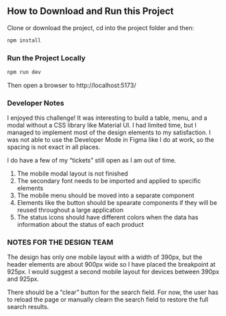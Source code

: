 ## How to Download and Run this Project
Clone or download the project, cd into the project folder and then:

```sh
npm install
```

### Run the Project Locally

```sh
npm run dev
```

Then open a browser to http://localhost:5173/


### Developer Notes

I enjoyed this challenge! It was interesting to build a table, menu, and a modal without a CSS library like Material UI. I had limited time, but I managed to implement most of the design elements to my satisfaction. I was not able to use the Developer Mode in Figma like I do at work, so the spacing is not exact in all places. 

I do have a few of my “tickets” still open as I am out of time. 

1. The mobile modal layout is not finished
2. The secondary font needs to be imported and applied to specific elements
3. The mobile menu should be moved into a separate component
4. Elements like the button should be spearate components if they will be reused throughout a large application
5. The status icons should have different colors when the data has information about the status of each product

### NOTES FOR THE DESIGN TEAM

The design has only one mobile layout with a width of 390px, but the header elements are about 900px wide so I have placed the breakpoint at 925px. I would suggest a second mobile layout for devices between 390px and 925px.

There should be a “clear” button for the search field. For now, the user has to reload the page or manually clearn the search field to restore the full search results.
